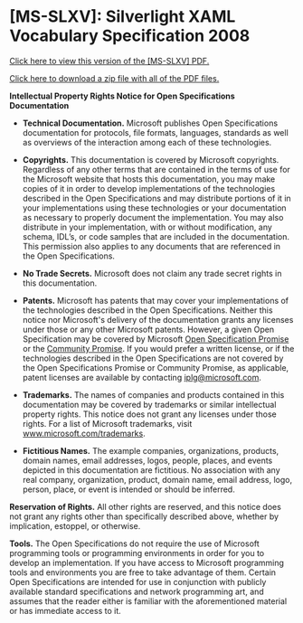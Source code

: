 <html dir="LTR" xmlns:mshelp="http://msdn.microsoft.com/mshelp" xmlns:ddue="http://ddue.schemas.microsoft.com/authoring/2003/5" xmlns:xlink="http://www.w3.org/1999/xlink" xmlns:tool="http://www.microsoft.com/tooltip"><body><input type="hidden" id="userDataCache" class="userDataStyle"><input type="hidden" id="hiddenScrollOffset"><img id="dropDownImage" style="display:none; height:0; width:0;" src="../local/drpdown.gif"><img id="dropDownHoverImage" style="display:none; height:0; width:0;" src="../local/drpdown_orange.gif"><img id="collapseImage" style="display:none; height:0; width:0;" src="../local/collapse.gif"><img id="expandImage" style="display:none; height:0; width:0;" src="../local/exp.gif"><img id="collapseAllImage" style="display:none; height:0; width:0;" src="../local/collall.gif"><img id="expandAllImage" style="display:none; height:0; width:0;" src="../local/expall.gif"><img id="copyImage" style="display:none; height:0; width:0;" src="../local/copycode.gif"><img id="copyHoverImage" style="display:none; height:0; width:0;" src="../local/copycodeHighlight.gif"><div id="header"><h1 class="heading">[MS-SLXV]: Silverlight XAML Vocabulary Specification 2008 </h1></div><div id="mainSection"><div id="mainBody"><div id="allHistory" class="saveHistory" onsave="saveAll()" onload="loadAll()"></div>
			<div id="sectionSection0" class="section" name="collapseableSection"><content xmlns="http://ddue.schemas.microsoft.com/authoring/2003/5" xmlns:wsd="http://wsdev.schemas.microsoft.com/authoring/2008/2" xmlns:msxsl="urn:schemas-microsoft-com:xslt" xmlns:script="urn:script" xmlns:build="urn:build">
					<p xmlns="">
						<a href="http://download.microsoft.com/download/0/A/6/0A6F7755-9AF5-448B-907D-13985ACCF53E/[MS-SLXV].pdf" alt="" target="_blank"><linktext xmlns="http://ddue.schemas.microsoft.com/authoring/2003/5">Click here to view this version of the [MS-SLXV] PDF.</linktext></a>
					</p>
					<p xmlns="">
						<a href="http://download.microsoft.com/download/0/A/6/0A6F7755-9AF5-448B-907D-13985ACCF53E/MicrosoftComputerLanguages.zip" alt="" target="_blank"><linktext xmlns="http://ddue.schemas.microsoft.com/authoring/2003/5">Click here to download a zip file with all of the PDF files.</linktext></a>
					</p>
				</content></div><div id="sectionSection1" class="section" name="collapseableSection"><content xmlns="http://ddue.schemas.microsoft.com/authoring/2003/5" xmlns:wsd="http://wsdev.schemas.microsoft.com/authoring/2008/2" xmlns:msxsl="urn:schemas-microsoft-com:xslt" xmlns:script="urn:script" xmlns:build="urn:build">
					<p xmlns="">
						<b>Intellectual Property Rights Notice for Open Specifications Documentation</b>
					</p>
					<ul xmlns=""><li class="unordered">
							<p>
								<b>Technical Documentation.</b> Microsoft publishes Open Specifications documentation for protocols, file formats, languages, standards as well as overviews of the interaction among each of these technologies. </p>
						</li><li class="unordered">
							<p>
								<b>Copyrights.</b> This documentation is covered by Microsoft copyrights. Regardless of any other terms that are contained in the terms of use for the Microsoft website that hosts this documentation, you may make copies of it in order to develop implementations of the technologies described in the Open Specifications and may distribute portions of it in your implementations using these technologies or your documentation as necessary to properly document the implementation. You may also distribute in your implementation, with or without modification, any schema, IDL’s, or code samples that are included in the documentation. This permission also applies to any documents that are referenced in the Open Specifications. </p>
						</li><li class="unordered">
							<p>
								<b>No Trade Secrets.</b> Microsoft does not claim any trade secret rights in this documentation.</p>
						</li><li class="unordered">
							<p>
								<b>Patents.</b> Microsoft has patents that may cover your implementations of the technologies described in the Open Specifications. Neither this notice nor Microsoft's delivery of the documentation grants any licenses under those or any other Microsoft patents. However, a given Open Specification may be covered by Microsoft <a href="http://go.microsoft.com/fwlink/?LinkId=214445" alt="" target="_blank"><linktext xmlns="http://ddue.schemas.microsoft.com/authoring/2003/5">Open Specification Promise</linktext></a> or the <a href="http://go.microsoft.com/fwlink/?LinkId=214448" alt="" target="_blank"><linktext xmlns="http://ddue.schemas.microsoft.com/authoring/2003/5">Community Promise</linktext></a>. If you would prefer a written license, or if the technologies described in the Open Specifications are not covered by the Open Specifications Promise or Community Promise, as applicable, patent licenses are available by contacting <a href="mailto:iplg@microsoft.com" alt="" target="_blank"><linktext xmlns="http://ddue.schemas.microsoft.com/authoring/2003/5">iplg@microsoft.com</linktext></a>.</p>
						</li><li class="unordered">
							<p>
								<b>Trademarks.</b> The names of companies and products contained in this documentation may be covered by trademarks or similar intellectual property rights. This notice does not grant any licenses under those rights. For a list of Microsoft trademarks, visit <a href="http://www.microsoft.com/trademarks" alt="" target="_blank"><linktext xmlns="http://ddue.schemas.microsoft.com/authoring/2003/5">www.microsoft.com/trademarks</linktext></a>.</p>
						</li><li class="unordered">
							<p>
								<b>Fictitious Names.</b> The example companies, organizations, products, domain names, email addresses, logos, people, places, and events depicted in this documentation are fictitious. No association with any real company, organization, product, domain name, email address, logo, person, place, or event is intended or should be inferred.</p>
						</li></ul>
					<p xmlns="">
						<b>Reservation of Rights.</b> All other rights are reserved, and this notice does not grant any rights other than specifically described above, whether by implication, estoppel, or otherwise.</p>
					<p xmlns="">
						<b>Tools.</b> The Open Specifications do not require the use of Microsoft programming tools or programming environments in order for you to develop an implementation. If you have access to Microsoft programming tools and environments you are free to take advantage of them. Certain Open Specifications are intended for use in conjunction with publicly available standard specifications and network programming art, and assumes that the reader either is familiar with the aforementioned material or has immediate access to it.</p>
				</content></div><!--[if gte IE 5]>
			<tool:tip element="languageFilterToolTip" avoidmouse="false"/>
		<![endif]--></div><a name="feedback"></a><span></span></div></body></html>